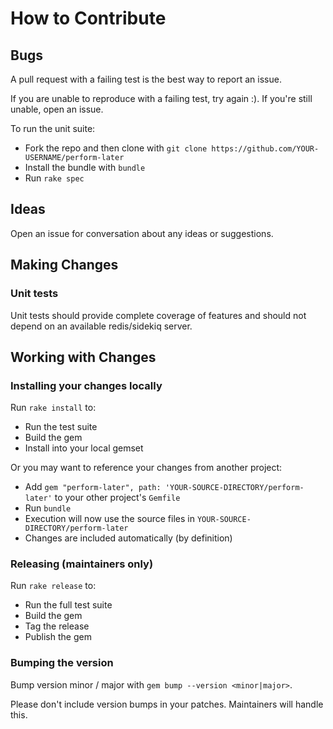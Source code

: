 # How to Contribute

## Bugs

A pull request with a failing test is the best way to report an issue.

If you are unable to reproduce with a failing test, try again :). If you're still unable, open an issue.

To run the unit suite:
  * Fork the repo and then clone with `git clone https://github.com/YOUR-USERNAME/perform-later`
  * Install the bundle with `bundle`
  * Run `rake spec`

## Ideas

Open an issue for conversation about any ideas or suggestions.


## Making Changes

### Unit tests

Unit tests should provide complete coverage of features and should not depend on an available redis/sidekiq server.


## Working with Changes

### Installing your changes locally

Run `rake install` to:
* Run the test suite
* Build the gem
* Install into your local gemset

Or you may want to reference your changes from another project:
* Add `gem "perform-later", path: 'YOUR-SOURCE-DIRECTORY/perform-later'` to your other project's `Gemfile`
* Run `bundle`
* Execution will now use the source files in `YOUR-SOURCE-DIRECTORY/perform-later`
* Changes are included automatically (by definition)

### Releasing (maintainers only)

Run `rake release` to:
* Run the full test suite
* Build the gem
* Tag the release
* Publish the gem

### Bumping the version

Bump version minor / major with `gem bump --version <minor|major>`.

Please don't include version bumps in your patches. Maintainers will handle this.
